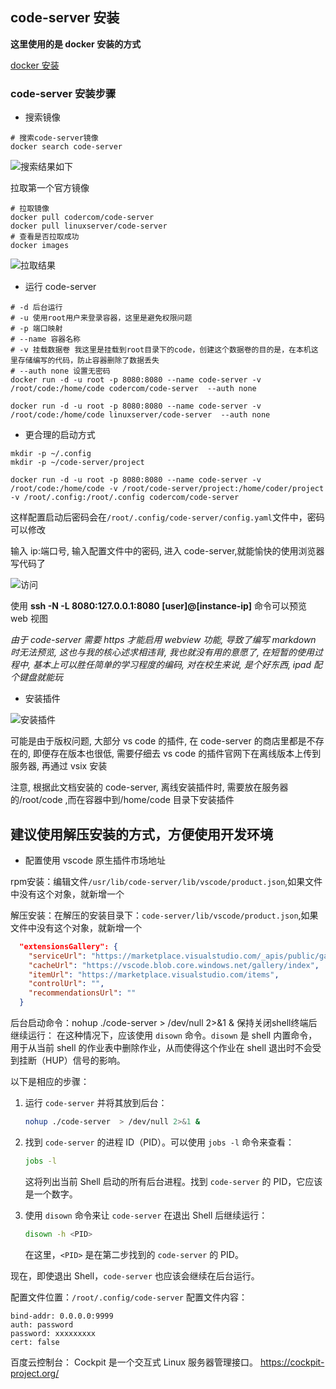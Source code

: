 ## code-server 安装

**这里使用的是 docker 安装的方式**

[docker 安装](https://www.runoob.com/docker/centos-docker-install.html)

### code-server 安装步骤

- 搜索镜像

```shell
# 搜索code-server镜像
docker search code-server
```

![搜索结果如下](https://study-note-huang.oss-cn-beijing.aliyuncs.com/img/2021-08-07-13-13-04.png)

拉取第一个官方镜像

```shell
# 拉取镜像
docker pull codercom/code-server
docker pull linuxserver/code-server
# 查看是否拉取成功
docker images
```

![拉取结果](https://study-note-huang.oss-cn-beijing.aliyuncs.com/img/2021-08-07-13-19-59.png)

- 运行 code-server

```shell
# -d 后台运行
# -u 使用root用户来登录容器，这里是避免权限问题
# -p 端口映射
# --name 容器名称
# -v 挂载数据卷 我这里是挂载到root目录下的code，创建这个数据卷的目的是，在本机这里存储编写的代码，防止容器删除了数据丢失
# --auth none 设置无密码
docker run -d -u root -p 8080:8080 --name code-server -v /root/code:/home/code codercom/code-server  --auth none

docker run -d -u root -p 8080:8080 --name code-server -v /root/code:/home/code linuxserver/code-server  --auth none
```

- 更合理的启动方式

```shell
mkdir -p ~/.config
mkdir -p ~/code-server/project

docker run -d -u root -p 8080:8080 --name code-server -v /root/code:/home/code -v /root/code-server/project:/home/coder/project -v /root/.config:/root/.config codercom/code-server
```

这样配置启动后密码会在`/root/.config/code-server/config.yaml`文件中，密码可以修改

输入 ip:端口号, 输入配置文件中的密码, 进入 code-server,就能愉快的使用浏览器写代码了

![访问](https://study-note-huang.oss-cn-beijing.aliyuncs.com/img/2021-08-07-13-27-45.png)

使用 **ssh -N -L 8080:127.0.0.1:8080 [user]@[instance-ip]** 命令可以预览 web 视图

_由于 code-server 需要 https 才能启用 webview 功能, 导致了编写 markdown 时无法预览, 这也与我的核心述求相违背, 我也就没有用的意愿了, 在短暂的使用过程中, 基本上可以胜任简单的学习程度的编码, 对在校生来说, 是个好东西, ipad 配个键盘就能玩_

- 安装插件

![安装插件](https://study-note-huang.oss-cn-beijing.aliyuncs.com/img/2021-08-07-13-33-00.png)

可能是由于版权问题, 大部分 vs code 的插件, 在 code-server 的商店里都是不存在的, 即便存在版本也很低, 需要仔细去 vs code 的插件官网下在离线版本上传到服务器, 再通过 vsix 安装

注意, 根据此文档安装的 code-server, 离线安装插件时, 需要放在服务器的/root/code ,而在容器中到/home/code 目录下安装插件


## 建议使用解压安装的方式，方便使用开发环境

- 配置使用 vscode 原生插件市场地址

rpm安装：编辑文件`/usr/lib/code-server/lib/vscode/product.json`,如果文件中没有这个对象，就新增一个  

解压安装：在解压的安装目录下：`code-server/lib/vscode/product.json`,如果文件中没有这个对象，就新增一个  

```json
  "extensionsGallery": {
    "serviceUrl": "https://marketplace.visualstudio.com/_apis/public/gallery",
    "cacheUrl": "https://vscode.blob.core.windows.net/gallery/index",
    "itemUrl": "https://marketplace.visualstudio.com/items",
    "controlUrl": "",
    "recommendationsUrl": ""
  }
```

后台启动命令：nohup ./code-server  > /dev/null 2>&1 &
保持关闭shell终端后继续运行：
在这种情况下，应该使用 `disown` 命令。`disown` 是 shell 内置命令，用于从当前 shell 的作业表中删除作业，从而使得这个作业在 shell 退出时不会受到挂断（HUP）信号的影响。

以下是相应的步骤：

1. 运行 `code-server` 并将其放到后台：

    ```bash
    nohup ./code-server  > /dev/null 2>&1 &
    ```

2. 找到 `code-server` 的进程 ID（PID）。可以使用 `jobs -l` 命令来查看：

    ```bash
    jobs -l
    ```

    这将列出当前 Shell 启动的所有后台进程。找到 `code-server` 的 PID，它应该是一个数字。

3. 使用 `disown` 命令来让 `code-server` 在退出 Shell 后继续运行：

    ```bash
    disown -h <PID>
    ```

    在这里，`<PID>` 是在第二步找到的 `code-server` 的 PID。

现在，即使退出 Shell，`code-server` 也应该会继续在后台运行。


配置文件位置：`/root/.config/code-server`
配置文件内容：
```config
bind-addr: 0.0.0.0:9999
auth: password
password: xxxxxxxxx
cert: false
```


百度云控制台：
Cockpit 是一个交互式 Linux 服务器管理接口。
https://cockpit-project.org/